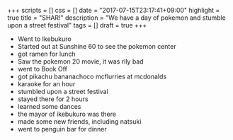 +++
scripts = []
css = []
date = "2017-07-15T23:17:41+09:00"
highlight = true
title = "SHAR!"
description = "We have a day of pokemon and stumble upon a street festival"
tags = []
draft = true
+++

- Went to Ikebukuro
- Started out at Sunshine 60 to see the pokemon center
- got ramen for lunch
- Saw the pokemon 20 movie, it was rlly bad
- went to Book Off
- got pikachu bananachoco mcflurries at mcdonalds
- karaoke for an hour
- stumbled upon a street festival
- stayed there for 2 hours
- learned some dances
- the mayor of ikebukuro was there
- made some new friends, including natsuki
- went to penguin bar for dinner
